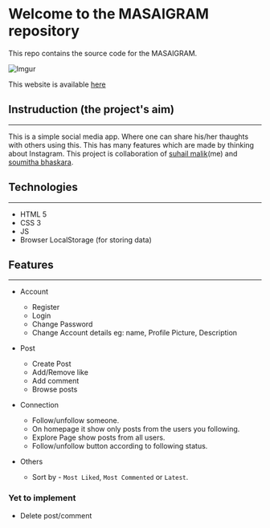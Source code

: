 # Welcome to the MASAIGRAM repository

This repo contains the source code for the MASAIGRAM.

![Imgur](https://imgur.com/eTEnvb4)


This website is available [here](https://soumitha18.github.io/Masai_sprint_5/) 

## Instruduction (the project's aim)
---
This is a simple social media app. Where one can share his/her thaughts with others using this.
This has many features which are made by thinking about Instagram. This project is collaboration of [suhail malik](https://github.com/suhailmalik07)(me) and [soumitha bhaskara](https://github.com/soumitha18).


## Technologies
---
- HTML 5
- CSS 3
- JS 
- Browser LocalStorage (for storing data)


## Features
---
- Account
    * Register
    * Login
    * Change Password
    * Change Account details eg: name, Profile Picture, Description 

- Post
    * Create Post
    * Add/Remove like
    * Add comment
    * Browse posts

- Connection
    * Follow/unfollow someone.
    * On homepage it show only posts from the users you following.
    * Explore Page show posts from all users.
    * Follow/unfollow button according to following status.

- Others
    * Sort by - `Most Liked`, `Most Commented` or `Latest`.


### Yet to implement
- Delete post/comment
